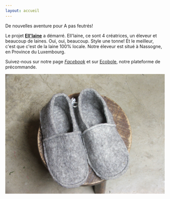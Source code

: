 ```yaml
---
layout: accueil
---
```


De nouvelles aventure pour A pas feutrés!

Le projet [**Ell'laine**](/www.ell-laine.com/)  a démarré.
Ell'laine, ce sont 4 créatrices, un éleveur et beaucoup de laines. Oui, oui, beaucoup. Style une tonne! Et le meilleur, c'est que c'est de la laine 100% locale. Notre éleveur est situé à Nassogne, en Province du Luxembourg.

Suivez-nous sur notre page [*Facebook*](https://www.facebook.com/Elllaine-1810238132545396/) et sur [Ecobole](https://www.ecobole.eu/fr), notre plateforme de précommande.

<div class="home">

  
  <div class="centered"><img src="chaussonsgris.jpg"></div>

  <!--p class="rss-subscribe">subscribe <a href="{{ "/feed.xml" | prepend: site.baseurl }}">via RSS</a></p-->

</div>


